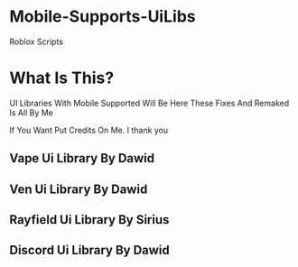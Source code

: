 # Mobile-Supports-UiLibs
Roblox Scripts

# What Is This?
UI Libraries With Mobile Supported Will Be Here 
These Fixes And Remaked Is All By Me

If You Want Put Credits On Me.
I thank you

## Vape Ui Library By Dawid

## Ven Ui Library By Dawid

## Rayfield Ui Library By Sirius

## Discord Ui Library By Dawid
